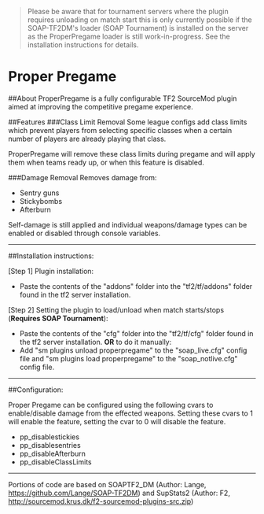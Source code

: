 >Please be aware that for tournament servers where the plugin requires unloading on match start this is only currently possible if the SOAP-TF2DM's loader (SOAP Tournament) is installed on the server as the ProperPregame loader is still work-in-progress. See the installation instructions for details.

# Proper Pregame

##About
ProperPregame is a fully configurable TF2 SourceMod plugin aimed at improving the competitive pregame experience.

##Features
###Class Limit Removal
Some league configs add class limits which prevent players from selecting specific classes when a certain number of players are already playing that class.

ProperPregame will remove these class limits during pregame and will apply them when teams ready up, or when this feature is disabled.

###Damage Removal
Removes damage from:
  - Sentry guns
  - Stickybombs
  - Afterburn
  
Self-damage is still applied and individual weapons/damage types can be enabled or disabled through console variables.

---

##Installation instructions:

[Step 1] Plugin installation:
* Paste the contents of the "addons" folder into the "tf2/tf/addons" folder found in the tf2 server installation.

[Step 2] Setting the plugin to load/unload when match starts/stops (**Requires SOAP Tournament**):
* Paste the contents of the "cfg" folder into the "tf2/tf/cfg" folder found in the tf2 server installation.
**OR** to do it manually:
* Add "sm plugins unload properpregame" to the "soap_live.cfg" config file and "sm plugins load properpregame" to the "soap_notlive.cfg" config file.

---

##Configuration:

Proper Pregame can be configured using the following cvars to enable/disable damage from the effected weapons. Setting these cvars to 1 will enable the feature, setting the cvar to 0 will disable the feature.

* pp_disablestickies
* pp_disablesentries
* pp_disableAfterburn
* pp_disableClassLimits

---

Portions of code are based on SOAPTF2_DM (Author: Lange, https://github.com/Lange/SOAP-TF2DM) and SupStats2 (Author: F2, http://sourcemod.krus.dk/f2-sourcemod-plugins-src.zip)

